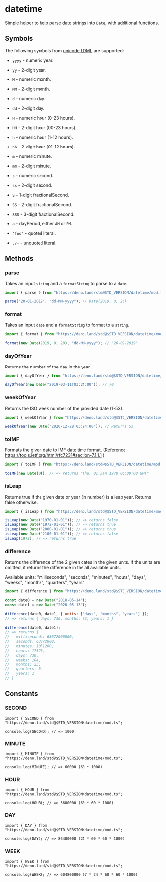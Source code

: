 # datetime

Simple helper to help parse date strings into `Date`, with additional functions.

## Symbols

The following symbols from
[unicode LDML](http://www.unicode.org/reports/tr35/tr35-dates.html#Date_Field_Symbol_Table)
are supported:

- `yyyy` - numeric year.
- `yy` - 2-digit year.
- `M` - numeric month.
- `MM` - 2-digit month.
- `d` - numeric day.
- `dd` - 2-digit day.

- `H` - numeric hour (0-23 hours).
- `HH` - 2-digit hour (00-23 hours).
- `h` - numeric hour (1-12 hours).
- `hh` - 2-digit hour (01-12 hours).
- `m` - numeric minute.
- `mm` - 2-digit minute.
- `s` - numeric second.
- `ss` - 2-digit second.
- `S` - 1-digit fractionalSecond.
- `SS` - 2-digit fractionalSecond.
- `SSS` - 3-digit fractionalSecond.

- `a` - dayPeriod, either `AM` or `PM`.

- `'foo'` - quoted literal.
- `./-` - unquoted literal.

## Methods

### parse

Takes an input `string` and a `formatString` to parse to a `date`.

```ts
import { parse } from "https://deno.land/std@STD_VERSION/datetime/mod.ts";

parse("20-01-2019", "dd-MM-yyyy"); // Date(2019, 0, 20)
```

### format

Takes an input `date` and a `formatString` to format to a `string`.

```ts
import { format } from "https://deno.land/std@$STD_VERSION/datetime/mod.ts";

format(new Date(2019, 0, 20), "dd-MM-yyyy"); // "20-01-2019"
```

### dayOfYear

Returns the number of the day in the year.

```ts
import { dayOfYear } from "https://deno.land/std@$STD_VERSION/datetime/mod.ts";

dayOfYear(new Date("2019-03-11T03:24:00")); // 70
```

### weekOfYear

Returns the ISO week number of the provided date (1-53).

```ts
import { weekOfYear } from "https://deno.land/std@$STD_VERSION/datetime/mod.ts";

weekOfYear(new Date("2020-12-28T03:24:00")); // Returns 53
```

### toIMF

Formats the given date to IMF date time format. (Reference:
https://tools.ietf.org/html/rfc7231#section-7.1.1.1 )

```js
import { toIMF } from "https://deno.land/std@$STD_VERSION/datetime/mod.ts";

toIMF(new Date(0)); // => returns "Thu, 01 Jan 1970 00:00:00 GMT"
```

### isLeap

Returns true if the given date or year (in number) is a leap year. Returns false
otherwise.

```js
import { isLeap } from "https://deno.land/std@$STD_VERSION/datetime/mod.ts";

isLeap(new Date("1970-01-01")); // => returns false
isLeap(new Date("1972-01-01")); // => returns true
isLeap(new Date("2000-01-01")); // => returns true
isLeap(new Date("2100-01-01")); // => returns false
isLeap(1972); // => returns true
```

### difference

Returns the difference of the 2 given dates in the given units. If the units are
omitted, it returns the difference in the all available units.

Available units: "milliseconds", "seconds", "minutes", "hours", "days", "weeks",
"months", "quarters", "years"

```js
import { difference } from "https://deno.land/std@$STD_VERSION/datetime/mod.ts";

const date0 = new Date("2018-05-14");
const date1 = new Date("2020-05-13");

difference(date0, date1, { units: ["days", "months", "years"] });
// => returns { days: 730, months: 23, years: 1 }

difference(date0, date1);
// => returns {
//   milliseconds: 63072000000,
//   seconds: 63072000,
//   minutes: 1051200,
//   hours: 17520,
//   days: 730,
//   weeks: 104,
//   months: 23,
//   quarters: 5,
//   years: 1
// }
```

## Constants

### SECOND

```
import { SECOND } from "https://deno.land/std@$STD_VERSION/datetime/mod.ts";

console.log(SECOND); // => 1000
```

### MINUTE

```
import { MINUTE } from "https://deno.land/std@$STD_VERSION/datetime/mod.ts";

console.log(MINUTE); // => 60000 (60 * 1000)
```

### HOUR

```
import { HOUR } from "https://deno.land/std@$STD_VERSION/datetime/mod.ts";

console.log(HOUR); // => 3600000 (60 * 60 * 1000)
```

### DAY

```
import { DAY } from "https://deno.land/std@$STD_VERSION/datetime/mod.ts";

console.log(DAY); // => 86400000 (24 * 60 * 60 * 1000)
```

### WEEK

```
import { WEEK } from "https://deno.land/std@$STD_VERSION/datetime/mod.ts";

console.log(WEEK); // => 604800000 (7 * 24 * 60 * 60 * 1000)
```
